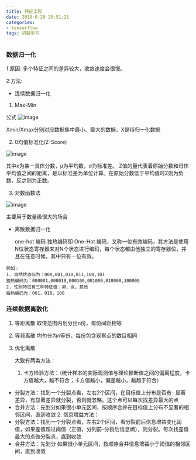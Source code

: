 ```yaml
---
title: 特征工程
date: 2018-8-29 20:51:21
categories: 
- tensorflow
tags: 机器学习
---
```

### 数据归一化
1.原因: 多个特征之间的差异较大，收敛速度会很慢。

2.方法:
- 连续数据归一化
    
    
1. Max-Min
    
公式
![image](https://img-blog.csdn.net/20150306200758594?watermark/2/text/aHR0cDovL2Jsb2cuY3Nkbi5uZXQvemJjMTA5MDU0OTgzOQ==/font/5a6L5L2T/fontsize/400/fill/I0JBQkFCMA==/dissolve/70/gravity/Center)

Xmin/Xmax分别对应数据集中最小、最大的数据，X是待归一化数据


2. 0均值标准化(Z-Score) 

![image](https://www.zhihu.com/equation?tex=x%5E%7B%27%7D=%5Cfrac%7Bx-%5Cmu%20%7D%7B%5Csigma%20%7D%20%20)
    
其中x为某一具体分数，μ为平均数，σ为标准差。
    Z值的量代表着原始分数和母体平均值之间的距离，是以标准差为单位计算。在原始分数低于平均值时Z则为负数，反之则为正数。
    
    
3. 对数函数法
    
![image](http://images2015.cnblogs.com/blog/323808/201603/323808-20160307152838663-1519807797.png)
    
主要用于数量级很大的场合


- 离散数据归一化

    one-hot 编码
    独热编码即 One-Hot 编码，又称一位有效编码，其方法是使用N位状态寄存器来对N个状态进行编码，每个状态都由他独立的寄存器位，并且在任意时候，其中只有一位有效。

    
```
例如： 
1. 自然状态码为：000,001,010,011,100,101 
独热编码为：000001,000010,000100,001000,010000,100000 
2. 性别特征有三种特征值：男、女、其他 
独热编码为：001，010，100

```

### 连续数据离散化
1. 等距离散
    取值范围内划分出n份，每份间距相等
2. 等频离散
    均匀分为n等份，每份包含观察点的数目相同
3. 优化离散

    大致有两类方法： 
    1. 卡方检验方法：（统计样本的实际观测值与理论推断值之间的偏离程度，卡方值越大，越不符合；卡方值越小，偏差越小，越趋于符合） 
- 分裂方法：找到一个分裂点看，左右2个区间，在目标值上分布是否有- 显著差异，有显著差异就分裂，否则就忽略。这个点可以每次找差异最大的点 
- 合并方法：先划分如果很小单元区间，按顺序合并在目标值上分布不显著的相邻区间，直到收敛 
    2. 信息增益方法： 
- 分裂方法：找到一个分裂点看，左右2个区间，看分裂前后信息增益变化阈值，如果差值超过阈值（正值，分列前-分裂后信息熵），则分裂。每次找差值最大的点做分裂点，直到收敛 
- 合并方法：先划分 如果很小单元区间，按顺序合并信息增益小于阈值的相邻区间，直到收敛
